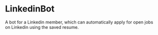 # LinkedinBot 
A bot for a Linkedin member, which can automatically apply for open jobs on Linkedin using the saved resume.
